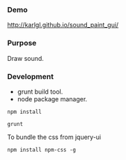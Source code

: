 ### Demo
http://karlgl.github.io/sound_paint_gui/

### Purpose
Draw sound.
### Development
* grunt build tool.
* node package manager.
```
npm install
```
```
grunt
```

To bundle the css from jquery-ui

```
npm install npm-css -g
```